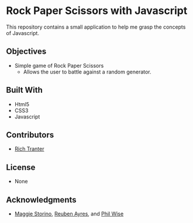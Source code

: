 # Rock Paper Scissors with Javascript

This repository contains a small application to help me grasp the concepts of Javascript.

## Objectives

* Simple game of Rock Paper Scissors
    * Allows the user to battle against a random generator.

## Built With

* Html5
* CSS3
* Javascript

## Contributors

* [Rich Tranter](https://github.com/Richt2566/)

## License

* None

## Acknowledgments

* [Maggie Storino](https://www.linkedin.com/in/maggiestorino/), [Reuben Ayres](https://www.linkedin.com/in/reuben-ayres/), and [Phil Wise](https://www.linkedin.com/in/philipwise/)
